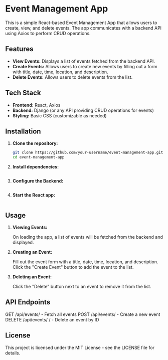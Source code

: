 # Event Management App

This is a simple React-based Event Management App that allows users to create, view, and delete events. The app communicates with a backend API using Axios to perform CRUD operations.

## Features

- **View Events:** Displays a list of events fetched from the backend API.
- **Create Events:** Allows users to create new events by filling out a form with title, date, time, location, and description.
- **Delete Events:** Allows users to delete events from the list.

## Tech Stack

- **Frontend:** React, Axios
- **Backend:** Django (or any API providing CRUD operations for events)
- **Styling:** Basic CSS (customizable as needed)

## Installation

1. **Clone the repository:**

   ```bash
   git clone https://github.com/your-username/event-management-app.git
   cd event-management-app
2. **Install dependencies:**

    ```npm install

3. **Configure the Backend:**

    ```python manage.py runserver

4. **Start the React app:**

   ```npm start

## Usage

1. **Viewing Events:**

    On loading the app, a list of events will be fetched from the backend and displayed.
2. **Creating an Event:**

    Fill out the event form with a title, date, time, location, and description.
    Click the "Create Event" button to add the event to the list.
   
4. **Deleting an Event:**

    Click the "Delete" button next to an event to remove it from the list.

## API Endpoints
  GET /api/events/ - Fetch all events
  POST /api/events/ - Create a new event
  DELETE /api/events/
  / - Delete an event by ID
## License
This project is licensed under the MIT License - see the LICENSE file for details.
